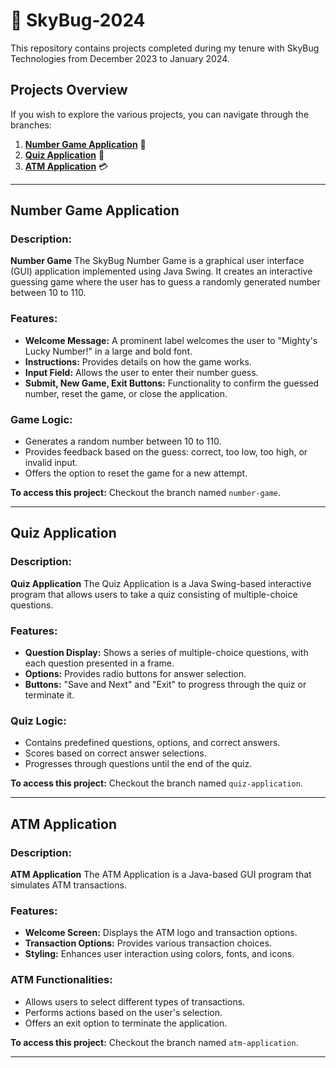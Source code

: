 # 🚀 SkyBug-2024

This repository contains projects completed during my tenure with SkyBug Technologies from December 2023 to January 2024.

## Projects Overview

If you wish to explore the various projects, you can navigate through the branches:

1. **[Number Game Application](#number-game-application)** 🎲
2. **[Quiz Application](#quiz-application)** 📝
3. **[ATM Application](#atm-application)** 💳

---

## Number Game Application

### Description:

**Number Game**
The SkyBug Number Game is a graphical user interface (GUI) application implemented using Java Swing. It creates an interactive guessing game where the user has to guess a randomly generated number between 10 to 110.

### Features:

- **Welcome Message:** A prominent label welcomes the user to "Mighty's Lucky Number!" in a large and bold font.
- **Instructions:** Provides details on how the game works.
- **Input Field:** Allows the user to enter their number guess.
- **Submit, New Game, Exit Buttons:** Functionality to confirm the guessed number, reset the game, or close the application.

### Game Logic:

- Generates a random number between 10 to 110.
- Provides feedback based on the guess: correct, too low, too high, or invalid input.
- Offers the option to reset the game for a new attempt.

**To access this project:** Checkout the branch named `number-game`.

---

## Quiz Application

### Description:

**Quiz Application** 
The Quiz Application is a Java Swing-based interactive program that allows users to take a quiz consisting of multiple-choice questions.

### Features:

- **Question Display:** Shows a series of multiple-choice questions, with each question presented in a frame.
- **Options:** Provides radio buttons for answer selection.
- **Buttons:** "Save and Next" and "Exit" to progress through the quiz or terminate it.

### Quiz Logic:

- Contains predefined questions, options, and correct answers.
- Scores based on correct answer selections.
- Progresses through questions until the end of the quiz.

**To access this project:** Checkout the branch named `quiz-application`.

---

## ATM Application

### Description:

**ATM Application** 
The ATM Application is a Java-based GUI program that simulates ATM transactions.

### Features:

- **Welcome Screen:** Displays the ATM logo and transaction options.
- **Transaction Options:** Provides various transaction choices.
- **Styling:** Enhances user interaction using colors, fonts, and icons.

### ATM Functionalities:

- Allows users to select different types of transactions.
- Performs actions based on the user's selection.
- Offers an exit option to terminate the application.

**To access this project:** Checkout the branch named `atm-application`.

---
